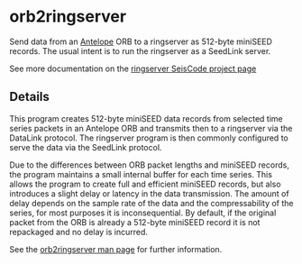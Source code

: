 
# orb2ringserver

Send data from an [Antelope](http://brtt.com/) ORB to a ringserver as
512-byte miniSEED records.  The usual intent is to run the ringserver 
as a SeedLink server.

See more documentation on the [ringserver SeisCode project page](https://seiscode.iris.washington.edu/projects/orb2ringserver)

## Details

This program creates 512-byte miniSEED data records from selected time
series packets in an Antelope ORB and transmits then to a ringserver
via the DataLink protocol.  The ringserver program is then commonly
configured to serve the data via the SeedLink protocol.

Due to the differences between ORB packet lengths and miniSEED
records, the program maintains a small internal buffer for each time
series.  This allows the program to create full and efficient miniSEED
records, but also introduces a slight delay or latency in the data
transmission.  The amount of delay depends on the sample rate of the
data and the compressability of the series, for most purposes it is
inconsequential.  By default, if the original packet from the ORB is
already a 512-byte miniSEED record it is not repackaged and no delay
is incurred.

See the [orb2ringserver man page](orb2ringserver.md) for further information.
